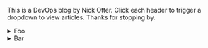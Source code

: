 This is a DevOps blog by Nick Otter. Click each header to trigger a dropdown to view articles. Thanks for stopping by.

<details><summary markdown='span'>Foo</summary>
  
  <div class="tip" markdown="1">## Foo
  [foo](#)
  
</details>

<details><summary>Bar</summary

</details>
